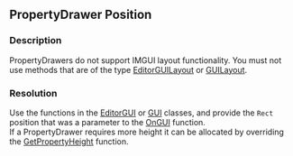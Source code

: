 ## PropertyDrawer Position

### Description
PropertyDrawers do not support IMGUI layout functionality. You must not use methods that are of the type [EditorGUILayout](https://docs.unity3d.com/ScriptReference/EditorGUILayout.html) or [GUILayout](https://docs.unity3d.com/ScriptReference/GUILayout.html).

### Resolution
Use the functions in the [EditorGUI](https://docs.unity3d.com/ScriptReference/EditorGUI.html) or [GUI](https://docs.unity3d.com/ScriptReference/GUI.html) classes, and provide the `Rect` position that was a parameter to the [OnGUI](https://docs.unity3d.com/ScriptReference/PropertyDrawer.OnGUI.html) function.  
If a PropertyDrawer requires more height it can be allocated by overriding the [GetPropertyHeight](https://docs.unity3d.com/ScriptReference/PropertyDrawer.GetPropertyHeight.html) function.